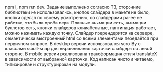 npm i,
npm run dev.
Задание выполнено согласно ТЗ, сторонние библиотеки не использовались, кнопок слайдера в макете не было, кнопки сделал по своему усмотрению, со слайдерами ранее не работал, это была проба пера. Плавные анимации есть, анимации буллетов есть, кнопки слайдеров кликабельные, пангинация работает, можно нажимать каждую точку. Слайдер пререндерится на сервере, семантически выстроенный html со всеми элементами передаётся при первичном запросе. В desktop версии использовался scrollBy с классами scroll-snap для выравнивания карточки слайдера по левой стороне. В mobile версии реализована трансформация стиля translateX в зависимости от выбранной карточки. Код написан чисто и читаемо, типизирован и структурирован на модули.